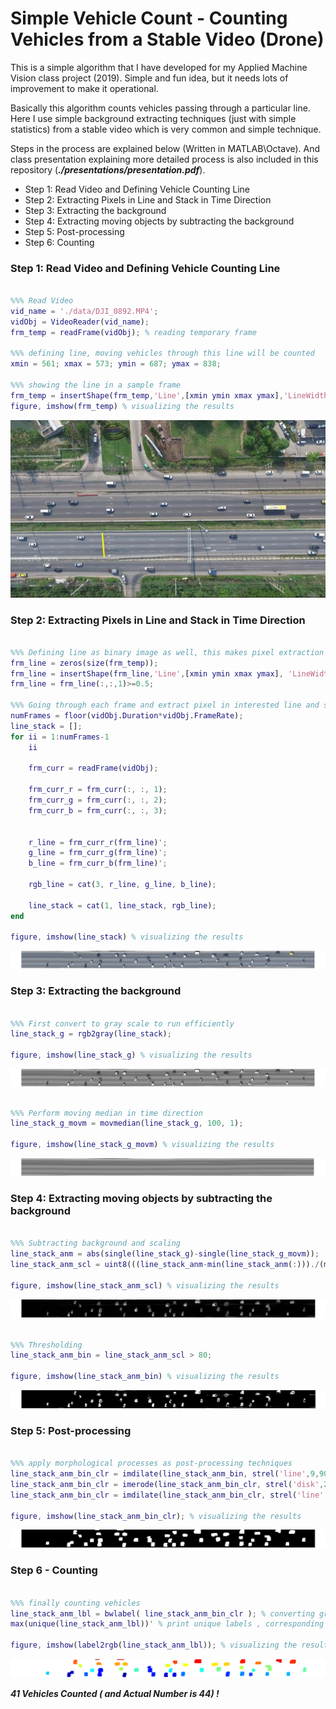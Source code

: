 # Simple Vehicle Count - Counting Vehicles from a Stable Video (Drone)

This is a simple algorithm that I have developed for my Applied Machine Vision class project (2019). Simple and fun idea, but it needs lots of improvement to make it operational.

Basically this algorithm counts vehicles passing through a particular line. Here I use simple background extracting techniques (just with simple statistics) from a stable video which is very common and simple technique.

Steps in the process are explained below (Written in MATLAB\Octave). And class presentation explaining more detailed process is also included in this repository (__*./presentations/presentation.pdf*__).

- Step 1: Read Video and Defining Vehicle Counting Line
- Step 2: Extracting Pixels in Line and Stack in Time Direction
- Step 3: Extracting the background
- Step 4: Extracting moving objects by subtracting the background
- Step 5: Post-processing
- Step 6: Counting

### Step 1: Read Video and Defining Vehicle Counting Line

```Matlab

%%% Read Video
vid_name = './data/DJI_0892.MP4';
vidObj = VideoReader(vid_name);
frm_temp = readFrame(vidObj); % reading temporary frame

%%% defining line, moving vehicles through this line will be counted
xmin = 561; xmax = 573; ymin = 687; ymax = 838;

%%% showing the line in a sample frame
frm_temp = insertShape(frm_temp,'Line',[xmin ymin xmax ymax],'LineWidth', 10);
figure, imshow(frm_temp) % visualizing the results

```

![](./graphics/IMG0.png)

### Step 2: Extracting Pixels in Line and Stack in Time Direction

```Matlab

%%% Defining line as binary image as well, this makes pixel extraction easier
frm_line = zeros(size(frm_temp));
frm_line = insertShape(frm_line,'Line',[xmin ymin xmax ymax], 'LineWidth', 1, 'Color', 'white');
frm_line = frm_line(:,:,1)>=0.5;

%%% Going through each frame and extract pixel in interested line and stack them as a matrix
numFrames = floor(vidObj.Duration*vidObj.FrameRate);
line_stack = [];
for ii = 1:numFrames-1
	ii

	frm_curr = readFrame(vidObj);
	
	frm_curr_r = frm_curr(:, :, 1);
	frm_curr_g = frm_curr(:, :, 2);
	frm_curr_b = frm_curr(:, :, 3);
	

	r_line = frm_curr_r(frm_line)';
	g_line = frm_curr_g(frm_line)';
	b_line = frm_curr_b(frm_line)';
	
	rgb_line = cat(3, r_line, g_line, b_line);
	
	line_stack = cat(1, line_stack, rgb_line);
end

figure, imshow(line_stack) % visualizing the results

```

![](./graphics/IMG1.png)

### Step 3: Extracting the background

```Matlab

%%% First convert to gray scale to run efficiently
line_stack_g = rgb2gray(line_stack);

figure, imshow(line_stack_g) % visualizing the results

```

![](./graphics/IMG2.png)

```Matlab

%%% Perform moving median in time direction
line_stack_g_movm = movmedian(line_stack_g, 100, 1);

figure, imshow(line_stack_g_movm) % visualizing the results

```

![](./graphics/IMG3.png)

### Step 4: Extracting moving objects by subtracting the background


```Matlab

%%% Subtracting background and scaling
line_stack_anm = abs(single(line_stack_g)-single(line_stack_g_movm));
line_stack_anm_scl = uint8(((line_stack_anm-min(line_stack_anm(:)))./(max(line_stack_anm(:))-min(line_stack_anm(:))))*255);

figure, imshow(line_stack_anm_scl) % visualizing the results
```

![](./graphics/IMG4.png)

```Matlab

%%% Thresholding
line_stack_anm_bin = line_stack_anm_scl > 80;

figure, imshow(line_stack_anm_bin) % visualizing the results
```

![](./graphics/IMG5.png)

### Step 5: Post-processing

```Matlab

%%% apply morphological processes as post-processing techniques
line_stack_anm_bin_clr = imdilate(line_stack_anm_bin, strel('line',9,90));
line_stack_anm_bin_clr = imerode(line_stack_anm_bin_clr, strel('disk',2));
line_stack_anm_bin_clr = imdilate(line_stack_anm_bin_clr, strel('line',9,0));

figure, imshow(line_stack_anm_bin_clr); % visualizing the results

```

![](./graphics/IMG6.png)

### Step 6 - Counting

```Matlab

%%% finally counting vehicles
line_stack_anm_lbl = bwlabel( line_stack_anm_bin_clr ); % converting gray image to label image
max(unique(line_stack_anm_lbl))' % print unique labels , corresponding to number of vehicles

figure, imshow(label2rgb(line_stack_anm_lbl)); % visualizing the results

```

![](./graphics/IMG7.png)

__*41 Vehicles Counted ( and Actual Number is 44) !*__
